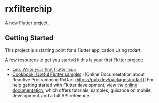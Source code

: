 # rxfilterchip

A new Flutter project.

## Getting Started

This project is a starting point for a Flutter application Using rxdart.

A few resources to get you started if this is your first Flutter project:

- [Lab: Write your first Flutter app](https://docs.flutter.dev/get-started/codelab)
- [Cookbook: Useful Flutter samples](https://docs.flutter.dev/cookbook)
  -[Online Documentation about Reactive Programming RxDart (https://pub.dev/packages/rxdart)]
For help getting started with Flutter development, view the
[online documentation](https://docs.flutter.dev/), which offers tutorials,
samples, guidance on mobile development, and a full API reference.
